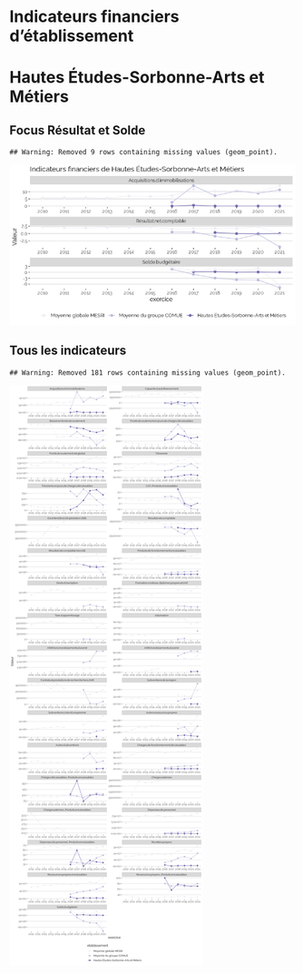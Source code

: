 Indicateurs financiers d’établissement
================

# Hautes Études-Sorbonne-Arts et Métiers

## Focus Résultat et Solde

    ## Warning: Removed 9 rows containing missing values (geom_point).

![](hautes_études_sorbonne_arts_et_métiers_files/figure-gfm/etab.focus-1.png)<!-- -->

## Tous les indicateurs

    ## Warning: Removed 181 rows containing missing values (geom_point).

![](hautes_études_sorbonne_arts_et_métiers_files/figure-gfm/etab-1.png)<!-- -->
